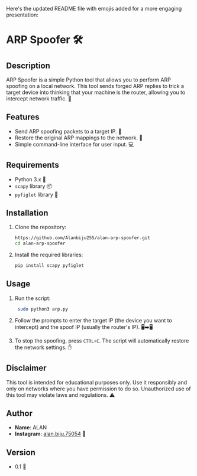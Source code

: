 Here's the updated README file with emojis added for a more engaging presentation:
# ARP Spoofer 🛠️

## Description
ARP Spoofer is a simple Python tool that allows you to perform ARP spoofing on a local network. This tool sends forged ARP replies to trick a target device into thinking that your machine is the router, allowing you to intercept network traffic. 🚀

## Features
- Send ARP spoofing packets to a target IP. 📡
- Restore the original ARP mappings to the network. 🔄
- Simple command-line interface for user input. 💻

## Requirements
- Python 3.x 🐍
- `scapy` library 📦
- `pyfiglet` library 🎨


## Installation
1. Clone the repository:
   
   ```bash
   https://github.com/Alanbiju255/alan-arp-spoofer.git
   cd alan-arp-spoofer
   ```

2. Install the required libraries:
   ```bash
   pip install scapy pyfiglet
   ```

## Usage
1. Run the script:
   ```bash
    sudo python3 arp.py
   ```

2. Follow the prompts to enter the target IP (the device you want to intercept) and the spoof IP (usually the router's IP). 🖥️➡️🖥️

3. To stop the spoofing, press `CTRL+C`. The script will automatically restore the network settings. ✋

## Disclaimer
This tool is intended for educational purposes only. Use it responsibly and only on networks where you have permission to do so. Unauthorized use of this tool may violate laws and regulations. ⚠️

## Author
- **Name**: ALAN
- **Instagram**: [alan.biju.75054](https://www.instagram.com/alan.biju.75054) 📸

## Version
- 0.1 📅
```

